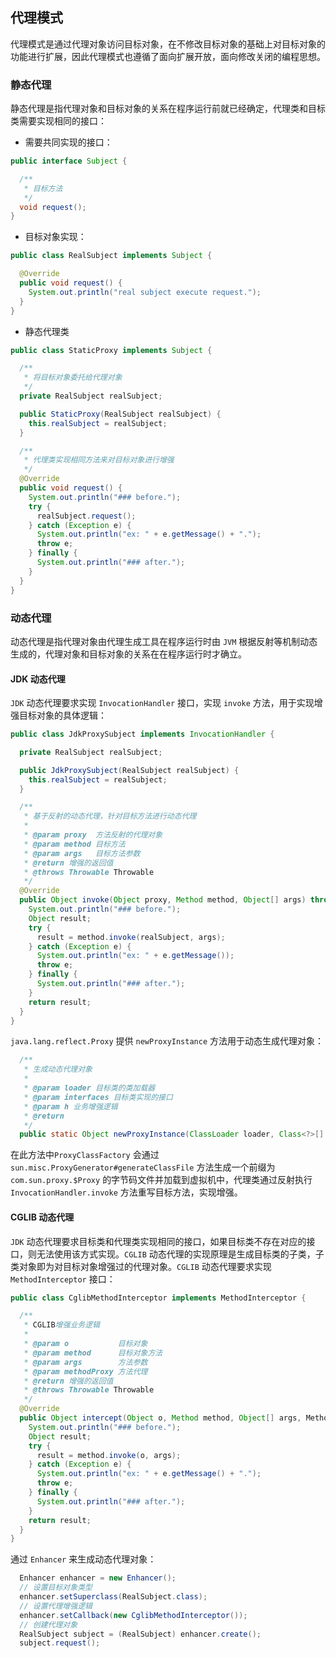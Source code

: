 ## 代理模式

代理模式是通过代理对象访问目标对象，在不修改目标对象的基础上对目标对象的功能进行扩展，因此代理模式也遵循了面向扩展开放，面向修改关闭的编程思想。

### 静态代理

静态代理是指代理对象和目标对象的关系在程序运行前就已经确定，代理类和目标类需要实现相同的接口：

- 需要共同实现的接口：

```java
public interface Subject {

  /**
   * 目标方法
   */
  void request();
}
```

- 目标对象实现：

```java
public class RealSubject implements Subject {

  @Override
  public void request() {
    System.out.println("real subject execute request.");
  }
}
```

- 静态代理类

```java
public class StaticProxy implements Subject {

  /**
   * 将目标对象委托给代理对象
   */
  private RealSubject realSubject;

  public StaticProxy(RealSubject realSubject) {
    this.realSubject = realSubject;
  }

  /**
   * 代理类实现相同方法来对目标对象进行增强
   */
  @Override
  public void request() {
    System.out.println("### before.");
    try {
      realSubject.request();
    } catch (Exception e) {
      System.out.println("ex: " + e.getMessage() + ".");
      throw e;
    } finally {
      System.out.println("### after.");
    }
  }
}
```

### 动态代理

动态代理是指代理对象由代理生成工具在程序运行时由 `JVM` 根据反射等机制动态生成的，代理对象和目标对象的关系在在程序运行时才确立。

#### JDK 动态代理

`JDK` 动态代理要求实现 `InvocationHandler` 接口，实现 `invoke` 方法，用于实现增强目标对象的具体逻辑：

```java
public class JdkProxySubject implements InvocationHandler {

  private RealSubject realSubject;

  public JdkProxySubject(RealSubject realSubject) {
    this.realSubject = realSubject;
  }

  /**
   * 基于反射的动态代理，针对目标方法进行动态代理
   *
   * @param proxy  方法反射的代理对象
   * @param method 目标方法
   * @param args   目标方法参数
   * @return 增强的返回值
   * @throws Throwable Throwable
   */
  @Override
  public Object invoke(Object proxy, Method method, Object[] args) throws Throwable {
    System.out.println("### before.");
    Object result;
    try {
      result = method.invoke(realSubject, args);
    } catch (Exception e) {
      System.out.println("ex: " + e.getMessage());
      throw e;
    } finally {
      System.out.println("### after.");
    }
    return result;
  }
}
```

`java.lang.reflect.Proxy` 提供 `newProxyInstance` 方法用于动态生成代理对象：

```java
  /**
   * 生成动态代理对象
   *
   * @param loader 目标类的类加载器
   * @param interfaces 目标类实现的接口
   * @param h 业务增强逻辑
   * @return
   */
  public static Object newProxyInstance(ClassLoader loader, Class<?>[] interfaces, InvocationHandler h);

```

在此方法中`ProxyClassFactory` 会通过 `sun.misc.ProxyGenerator#generateClassFile` 方法生成一个前缀为 `com.sun.proxy.$Proxy` 的字节码文件并加载到虚拟机中，代理类通过反射执行 `InvocationHandler.invoke` 方法重写目标方法，实现增强。

#### CGLIB 动态代理

`JDK` 动态代理要求目标类和代理类实现相同的接口，如果目标类不存在对应的接口，则无法使用该方式实现。`CGLIB` 动态代理的实现原理是生成目标类的子类，子类对象即为对目标对象增强过的代理对象。`CGLIB` 动态代理要求实现 `MethodInterceptor` 接口：

```java
public class CglibMethodInterceptor implements MethodInterceptor {

  /**
   * CGLIB增强业务逻辑
   *
   * @param o           目标对象
   * @param method      目标对象方法
   * @param args        方法参数
   * @param methodProxy 方法代理
   * @return 增强的返回值
   * @throws Throwable Throwable
   */
  @Override
  public Object intercept(Object o, Method method, Object[] args, MethodProxy methodProxy) throws Throwable {
    System.out.println("### before.");
    Object result;
    try {
      result = method.invoke(o, args);
    } catch (Exception e) {
      System.out.println("ex: " + e.getMessage() + ".");
      throw e;
    } finally {
      System.out.println("### after.");
    }
    return result;
  }
}
```

通过 `Enhancer` 来生成动态代理对象：

```java
  Enhancer enhancer = new Enhancer();
  // 设置目标对象类型
  enhancer.setSuperclass(RealSubject.class);
  // 设置代理增强逻辑
  enhancer.setCallback(new CglibMethodInterceptor());
  // 创建代理对象
  RealSubject subject = (RealSubject) enhancer.create();
  subject.request();
```


